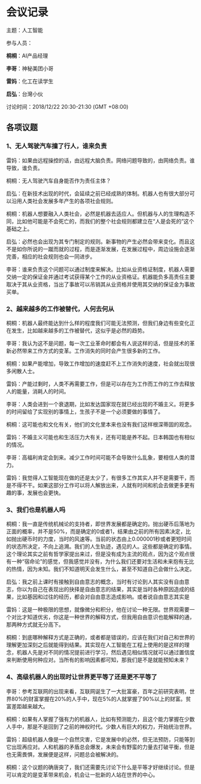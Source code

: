 # 会议记录

主题：人工智能

参与人员：

**桐桐**：AI产品经理

**李哥**：神秘美团小哥

**雷妈**：化工在读学生

**启弘**：台灣小伙

讨论时间：2018/12/22 20:30-21:30 (GMT +08:00)

## 各项议题 

### 1、无人驾驶汽车撞了行人，谁来负责

雷妈：如果由远程操控的话，由远程大脑负责。网络问题导致的，由网络负责。谁导致，谁负责。

桐桐：无人驾驶汽车自身能否作为责任主体？

启弘：在新技术出现的时代，会延续之前已经成熟的体制。机器人也有很大部分可以沿用人类社会发展多年产生的各项社会规则。

桐桐：机器人想要融入人类社会，必然是机器去适应人。但机器与人的生理构造不同，比如他可能是不会死亡的，而我们的整个社会规则都建立在“人是会死的”这个基础之上。

启弘：必然也会出现为其专门制定的规则。新事物的产生必然会带来变化。而且这不是如你所说的一蹴而就的过程，而是逐渐发展，在发展过程中，周边设施会逐渐完善，相应的社会规则也会一同进步。

李哥：谁来负责这个问题可以通过制度来解决。比如从业资格证制度，机器人需要交纳一定的保证金并通过考试获得某个工作的从业资格证。机器能负多高责任主要取决于其从业资格，当出了事故可以吊销其从业资格并使用其交纳的保证金为事故买单。

### 2、越来越多的工作被替代，人何去何从

桐桐：机器人最终能达到什么样的程度我们可能无法预测，但我们身边有些变化正在发生，比如越来越多的工作被替代，这似乎是必然的趋势。

李哥：我认为这不是问题，每一次工业革命时都会有人说这样的话，但是技术的革新必然带来工作方式的变革。工作消失的同时会产生很多新的工作。

桐桐：如果产能增加，导致工作增加的速度赶不上工作消失的速度，社会就出现很多闲散人士。

雷妈：产能过剩时，人类不再需要工作，但是可以存在为工作而工作的工作去释放人的能量，消耗人的时间。

李哥：人类会进到一个衰退期，比如发达国家现在就已经出现的不婚主义。将更多的时间留给了实现别的事情上，生孩子不是一个必须要做的事情了。

桐桐：这可能也和文化有关，他们的文化里本来也没有我们这样根深蒂固的观念。

雷妈：不婚主义可能也和生活压力大有关，还有可能是养不起。日本韩国也有相似的情况。

李哥：高福利肯定会到来。减少工作时间可能不会导致什么乱象，要相信人类的潜力。

雷妈：我觉得人工智能现在做的还是太少了，有很多工作其实人并不是需要干，而是不得不干。如果这部分工作可以将人解放出来，人就有时间和机会去做更多更有趣的事，发展也会更快。

### 3、我们也是机器人吗

桐桐：我一直是传统机械论的支持者，即世界发展都是确定的。抛出硬币后落地为正面的概率，并不是50%，而是确定的0或者1，结果由之前的所有因素决定，比如抛出硬币时的力度，当时的风速等。当前的状态由上0.000001秒或者更短时间的状态所决定，不向上追溯。我们的人生轨迹，遇见的人。这些都是确定的事情。这个理论其实之前有哲学家提出来过，但是没有成为主流的观点，因为这个观点很有一种“宿命论”的感觉，但我感觉并没有，为什么我们还要对生活和未来抱有无比的热情，因为未知。我们不知道明天会发生什么，甚至不知道自己会做什么决定。

启弘：我之前上课时有接触到自由意志的概念，当时有讨论到人其实没有自由意志，你以为自己在表现出的抉择是自由意志的结果，其实是当时各种原因造成的结果，比如基因和过往的经历，都会对自由意志造成影响。或者说自由意志其实是

雷妈：这是一种极限的思想，就像微分和积分，他在讨论一种无限。世界观需要一个对比才知道优劣，你这是一种世界的解释方式，但我用自由意识也能解释的通，那两种方式就无分高下。

桐桐：到底哪种解释方式是正确的，或者都是错误的，应该在我们对自己和世界的理解更加深刻之后就能得到结果。其实现在人工智能在工程上使用的是这样的理念，机器人先是对不同的情况提前进行学习，然后遇见相似情况就可以通过置信度来判断使用何种应对。当所有的影响因素都可知，那我们是不是就能预知未来？

### 4、高级机器人的出现时让世界更平等了还是更不平等了

李哥：参考互联网的出现来看，互联网诞生了一大批富豪，百年之前研究表明，世界80%的财富掌握在20%的人手中，现在5%的人就掌握了90%以上的财富。贫富差距越来越大。

桐桐：如果有人掌握了强有力的机器人，比如有预测能力，且这个能力掌握在少数人手中，那是不是回到了之前的神权时代。少数人有巨大的权力，开始统治世界。

雷妈：超级机器人像是一个自然灾害，它是发展中的必然，但无法预防，只能等到它出现再应对。人和机器的矛盾总会爆发，未来会有野蛮的力量去打破平衡，但是也无需畏惧，发展便是这样，问题总会被解决的。

桐桐：这个议题的确唐突了，我们还需要先讨论下什么是平等才好继续讨论。但是可以肯定的是变革带来机会，机会让一批新的人站在世界的中心。